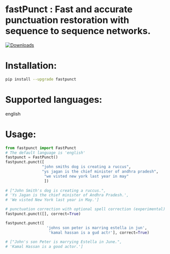 # fastPunct : Fast and accurate punctuation restoration with sequence to sequence networks.
[![Downloads](https://pepy.tech/badge/fastpunct)](https://pepy.tech/project/fastpunct)

# Installation:
```bash
pip install --upgrade fastpunct
```

# Supported languages:
english

# Usage:

```python
from fastpunct import FastPunct
# The default language is 'english'
fastpunct = FastPunct()
fastpunct.punct([
                "john smiths dog is creating a ruccus",
                "ys jagan is the chief minister of andhra pradesh",
                 "we visted new york last year in may"
                 ])
                 
# ["John Smith's dog is creating a ruccus.",
# 'Ys Jagan is the chief minister of Andhra Pradesh.',
# 'We visted New York last year in May.']

# punctuation correction with optional spell correction (experimental)
fastpunct.punct([], correct=True)

fastpunct.punct([
                  'johns son peter is marring estella in jun',
                   'kamal hassan is a gud actr'], correct=True)
                   
# ["John's son Peter is marrying Estella in June.",
# 'Kamal Hassan is a good actor.']

```

